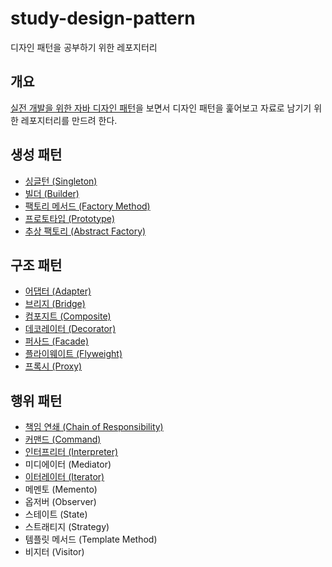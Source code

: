 # study-design-pattern
디자인 패턴을 공부하기 위한 레포지터리

## 개요
[실전 개발을 위한 자바 디자인 패턴](https://ridibooks.com/books/3385000001)을 보면서 
디자인 패턴을 훑어보고 자료로 남기기 위한 레포지터리를 만드려 한다.

## 생성 패턴
- [싱글턴 (Singleton)](docs/singleton.md)
- [빌더 (Builder)](docs/builder.md)
- [팩토리 메서드 (Factory Method)](docs/factory-method.md)
- [프로토타입 (Prototype)](docs/prototype.md)
- [추상 팩토리 (Abstract Factory)](docs/abstract-factory.md)

## 구조 패턴
- [어댑터 (Adapter)](docs/adapter.md)
- [브리지 (Bridge)](docs/bridge.md)
- [컴포지트 (Composite)](docs/composite.md)
- [데코레이터 (Decorator)](docs/decorator.md)
- [퍼사드 (Facade)](docs/facade.md)
- [플라이웨이트 (Flyweight)](docs/flyweight.md)
- [프록시 (Proxy)](docs/proxy.md)

## 행위 패턴
- [책임 연쇄 (Chain of Responsibility)](docs/chain-of-responsibility.md)
- [커맨드 (Command)](docs/command.md)
- [인터프리터 (Interpreter)](docs/interpreter.md)
- 미디에이터 (Mediator)
- [이터레이터 (Iterator)](docs/iterator.md)
- 메멘토 (Memento)
- 옵저버 (Observer)
- 스테이트 (State)
- 스트래티지 (Strategy)
- 템플릿 메서드 (Template Method)
- 비지터 (Visitor)
